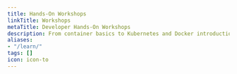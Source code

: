```yaml
---
title: Hands-On Workshops
linkTitle: Workshops
metaTitle: Developer Hands-On Workshops
description: From container basics to Kubernetes and Docker introductions, VMware Tanzu provides developers hands-on, self-paced workshops to strengthen industry skills.
aliases:
- "/learn/"
tags: []
icon: icon-to
---
```

